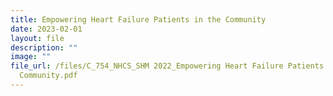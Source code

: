 ```yaml
---
title: Empowering Heart Failure Patients in the Community
date: 2023-02-01
layout: file
description: ""
image: ""
file_url: /files/C_754_NHCS_SHM 2022_Empowering Heart Failure Patients in the
  Community.pdf
---
```

